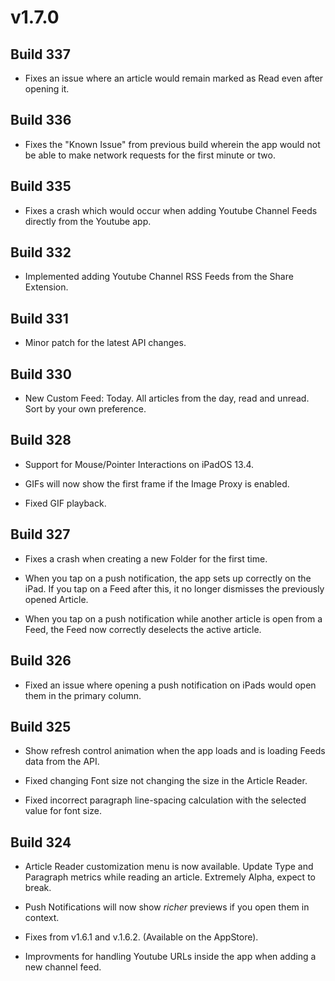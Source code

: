 # v1.7.0

## Build 337

- Fixes an issue where an article would remain marked as Read even after opening it. 

## Build 336

- Fixes the "Known Issue" from previous build wherein the app would not be able to make network requests for the first minute or two. 

## Build 335

- Fixes a crash which would occur when adding Youtube Channel Feeds directly from the Youtube app.

## Build 332

- Implemented adding Youtube Channel RSS Feeds from the Share Extension. 

## Build 331

- Minor patch for the latest API changes. 

## Build 330

- New Custom Feed: Today. All articles from the day, read and unread. Sort by your own preference. 

## Build 328

- Support for Mouse/Pointer Interactions on iPadOS 13.4. 

- GIFs will now show the first frame if the Image Proxy is enabled. 

- Fixed GIF playback. 



## Build 327

- Fixes a crash when creating a new Folder for the first time. 

- When you tap on a push notification, the app sets up correctly on the iPad. If you tap on a Feed after this, it no longer dismisses the previously opened Article. 

- When you tap on a push notification while another article is open from a Feed, the Feed now correctly deselects the active article.  

## Build 326

- Fixed an issue where opening a push notification on iPads would open them in the primary column. 

## Build 325

- Show refresh control animation when the app loads and is loading Feeds data from the API. 

- Fixed changing Font size not changing the size in the Article Reader. 

- Fixed incorrect paragraph line-spacing calculation with the selected value for font size.  

## Build 324

- Article Reader customization menu is now available. Update Type and Paragraph metrics while reading an article. Extremely Alpha, expect to break.  

- Push Notifications will now show *richer* previews if you open them in context. 

- Fixes from v1.6.1 and v.1.6.2. (Available on the AppStore). 

- Improvments for handling Youtube URLs inside the app when adding a new channel feed. 

